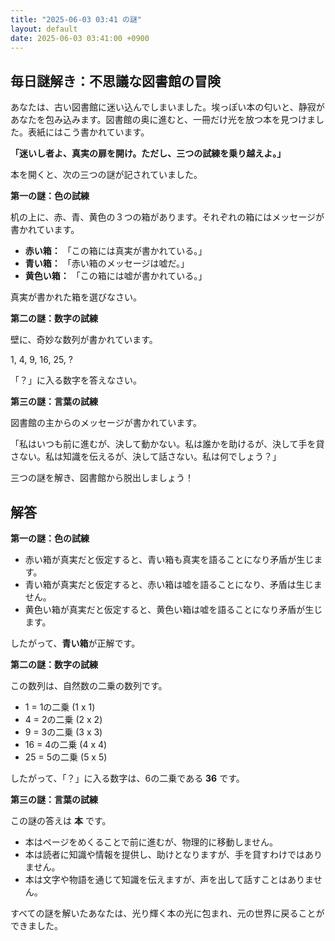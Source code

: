 ```yaml
---
title: "2025-06-03 03:41 の謎"
layout: default
date: 2025-06-03 03:41:00 +0900
---
```

## 毎日謎解き：不思議な図書館の冒険

あなたは、古い図書館に迷い込んでしまいました。埃っぽい本の匂いと、静寂があなたを包み込みます。図書館の奥に進むと、一冊だけ光を放つ本を見つけました。表紙にはこう書かれています。

**「迷いし者よ、真実の扉を開け。ただし、三つの試練を乗り越えよ。」**

本を開くと、次の三つの謎が記されていました。

**第一の謎：色の試練**

机の上に、赤、青、黄色の３つの箱があります。それぞれの箱にはメッセージが書かれています。

*   **赤い箱：** 「この箱には真実が書かれている。」
*   **青い箱：** 「赤い箱のメッセージは嘘だ。」
*   **黄色い箱：** 「この箱には嘘が書かれている。」

真実が書かれた箱を選びなさい。

**第二の謎：数字の試練**

壁に、奇妙な数列が書かれています。

1, 4, 9, 16, 25, ?

「？」に入る数字を答えなさい。

**第三の謎：言葉の試練**

図書館の主からのメッセージが書かれています。

「私はいつも前に進むが、決して動かない。私は誰かを助けるが、決して手を貸さない。私は知識を伝えるが、決して話さない。私は何でしょう？」

三つの謎を解き、図書館から脱出しましょう！

## 解答

**第一の謎：色の試練**

*   赤い箱が真実だと仮定すると、青い箱も真実を語ることになり矛盾が生じます。
*   青い箱が真実だと仮定すると、赤い箱は嘘を語ることになり、矛盾は生じません。
*   黄色い箱が真実だと仮定すると、黄色い箱は嘘を語ることになり矛盾が生じます。

したがって、**青い箱**が正解です。

**第二の謎：数字の試練**

この数列は、自然数の二乗の数列です。

*   1 = 1の二乗 (1 x 1)
*   4 = 2の二乗 (2 x 2)
*   9 = 3の二乗 (3 x 3)
*   16 = 4の二乗 (4 x 4)
*   25 = 5の二乗 (5 x 5)

したがって、「？」に入る数字は、6の二乗である **36** です。

**第三の謎：言葉の試練**

この謎の答えは **本** です。

*   本はページをめくることで前に進むが、物理的に移動しません。
*   本は読者に知識や情報を提供し、助けとなりますが、手を貸すわけではありません。
*   本は文字や物語を通じて知識を伝えますが、声を出して話すことはありません。

すべての謎を解いたあなたは、光り輝く本の光に包まれ、元の世界に戻ることができました。
